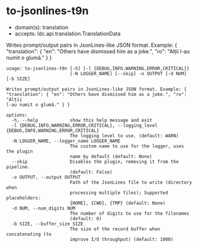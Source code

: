# to-jsonlines-t9n

* domain(s): translation
* accepts: ldc.api.translation.TranslationData

Writes prompt/output pairs in JsonLines-like JSON format. Example: { "translation": { "en": "Others have dismissed him as a joke.", "ro": "Alții l-au numit o glumă." } }

```
usage: to-jsonlines-t9n [-h] [-l {DEBUG,INFO,WARNING,ERROR,CRITICAL}]
                        [-N LOGGER_NAME] [--skip] -o OUTPUT [-d NUM] [-b SIZE]

Writes prompt/output pairs in JsonLines-like JSON format. Example: {
"translation": { "en": "Others have dismissed him as a joke.", "ro": "Alții
l-au numit o glumă." } }

options:
  -h, --help            show this help message and exit
  -l {DEBUG,INFO,WARNING,ERROR,CRITICAL}, --logging_level {DEBUG,INFO,WARNING,ERROR,CRITICAL}
                        The logging level to use. (default: WARN)
  -N LOGGER_NAME, --logger_name LOGGER_NAME
                        The custom name to use for the logger, uses the plugin
                        name by default (default: None)
  --skip                Disables the plugin, removing it from the pipeline.
                        (default: False)
  -o OUTPUT, --output OUTPUT
                        Path of the JsonLines file to write (directory when
                        processing multiple files); Supported placeholders:
                        {HOME}, {CWD}, {TMP} (default: None)
  -d NUM, --num_digits NUM
                        The number of digits to use for the filenames
                        (default: 6)
  -b SIZE, --buffer_size SIZE
                        The size of the record buffer when concatenating (to
                        improve I/O throughput) (default: 1000)
```
